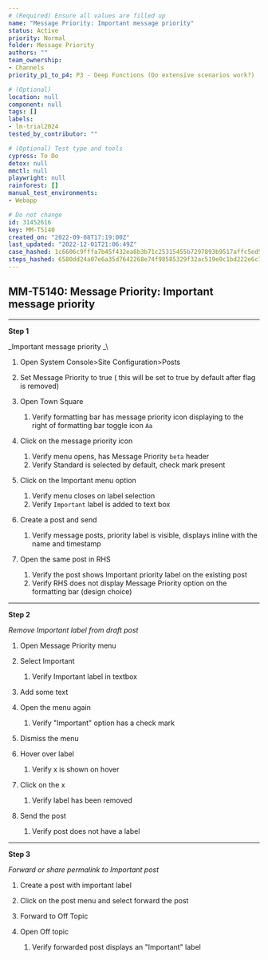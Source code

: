 ```yaml
---
# (Required) Ensure all values are filled up
name: "Message Priority: Important message priority"
status: Active
priority: Normal
folder: Message Priority
authors: ""
team_ownership:
- Channels
priority_p1_to_p4: P3 - Deep Functions (Do extensive scenarios work?)

# (Optional)
location: null
component: null
tags: []
labels:
- lm-trial2024
tested_by_contributor: ""

# (Optional) Test type and tools
cypress: To Do
detox: null
mmctl: null
playwright: null
rainforest: []
manual_test_environments:
- Webapp

# Do not change
id: 31452616
key: MM-T5140
created_on: "2022-09-08T17:19:00Z"
last_updated: "2022-12-01T21:06:49Z"
case_hashed: 1c6606c9fffa7b45f432ea8b3b71c25315455b7297893b9517affc5ed5b140febe8da7fe953f721e665266b4503dc071
steps_hashed: 6580dd24a07e6a35d7642268e74f98585329f32ac519e0c1bd222e6c78d15c8f66f68f25c55ffa12432ad3c3da1f741d
---
```


<!-- (Auto-generated) Based on frontmatter's "key" and "name" -->

## MM-T5140: Message Priority: Important message priority

---

**Step 1**

\_Important message priority \_\\

1. Open System Console>Site Configuration>Posts

2. Set Message Priority to true ( this will be set to true by default after flag is removed)

3. Open Town Square

   1. Verify formatting bar has message priority icon displaying to the right of formatting bar toggle icon `Aa`

4. Click on the message priority icon

   1. Verify menu opens, has Message Priority `beta` header
   2. Verify Standard is selected by default, check mark present

5. Click on the Important menu option

   1. Verify menu closes on label selection
   2. Verify `Important` label is added to text box

6. Create a post and send

   1. Verify message posts, priority label is visible, displays inline with the name and timestamp

7. Open the same post in RHS

   1. Verify the post shows Important priority label on the existing post
   2. Verify RHS does not display Message Priority option on the formatting bar (design choice)

---

**Step 2**

_Remove Important label from draft post_

1. Open Message Priority menu

2. Select Important

   1. Verify Important label in textbox

3. Add some text

4. Open the menu again

   1. Verify "Important" option has a check mark

5. Dismiss the menu

6. Hover over label

   1. Verify x is shown on hover

7. Click on the x

   1. Verify label has been removed

8. Send the post

   1. Verify post does not have a label

---

**Step 3**

_Forward or share permalink to Important post_

1. Create a post with important label

2. Click on the post menu and select forward the post

3. Forward to Off Topic

4. Open Off topic

   1. Verify forwarded post displays an "Important" label
